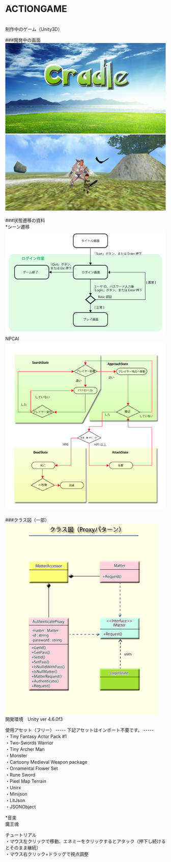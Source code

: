 ACTIONGAME
=========
<br>制作中のゲーム（Unity3D）

###開発中の画面
![image](title.jpg)
![image](3DACTIONGAME.jpg)
<br>
<br>
###状態遷移の資料
<br>
*シーン遷移
<br>
![image](資料/状態遷移図_タイトル画面~プレイ画面まで.jpg)
<br>
NPCAI
<br>
![image](資料/敵NPC状態遷移図.jpg)
<br>
<br>
###クラス図（一部）
<br>
![image](資料/クラス図（Proxyパターン）.png)
<br>
開発環境　Unity ver 4.6.0f3

使用アセット（フリー）
----- 下記アセットはインポート不要です。 -----
<br>・Tiny Fantasy Actor Pack #1
<br>・Two-Swords Warrior
<br>・Tiny Archer Man
<br>・Monster
<br>・Cartoony Medieval Weapon package
<br>・Ornamental Flower Set
<br>・Rune Sword
<br>・Pixel Map Terrain
<br>・Unirx
<br>・Minijson
<br>・LitJson
<br>・JSONObject

*音楽
<br>魔王魂

チュートリアル
<br>・マウス左クリックで移動、エネミーをクリックするとアタック（押下し続けるとそのまま継続）
<br>・マウス右クリック+ドラッグで視点調整
